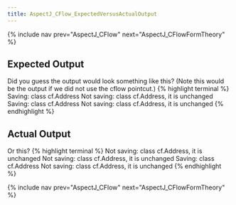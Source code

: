 ```yaml
---
title: AspectJ_CFlow_ExpectedVersusActualOutput
---
```

{% include nav prev="AspectJ_CFlow" next="AspectJ_CFlowFormTheory" %}

## Expected Output
Did you guess the output would look something like this? (Note this would be the output if we did not use the cflow pointcut.)
{% highlight terminal %}
Saving: class cf.Address
Not saving: class cf.Address, it is unchanged
Saving: class cf.Address
Not saving: class cf.Address, it is unchanged
{% endhighlight %}
## Actual Output
Or this?
{% highlight terminal %}
Not saving: class cf.Address, it is unchanged
Not saving: class cf.Address, it is unchanged
Saving: class cf.Address
Not saving: class cf.Address, it is unchanged
{% endhighlight %}

{% include nav prev="AspectJ_CFlow" next="AspectJ_CFlowFormTheory" %}



